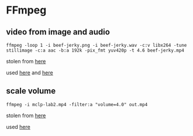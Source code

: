 # FFmpeg
## video from image and audio
```
ffmpeg -loop 1 -i beef-jerky.png -i beef-jerky.wav -c:v libx264 -tune stillimage -c:a aac -b:a 192k -pix_fmt yuv420p -t 4.6 beef-jerky.mp4
```
stolen from [here](https://superuser.com/a/1041818)

used
[here](https://youtu.be/H6tRUa6dtZ8)
and
[here](https://youtu.be/qU5nELi_D_A)

## scale volume
```
ffmpeg -i mclp-lab2.mp4 -filter:a "volume=4.0" out.mp4
```
stolen from [here](https://trac.ffmpeg.org/wiki/AudioVolume)

used [here](https://youtu.be/g0ekDsVZfao)
